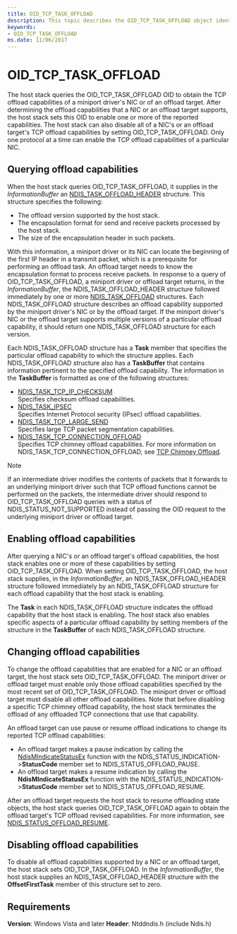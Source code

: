 ```yaml
---
title: OID_TCP_TASK_OFFLOAD
description: This topic describes the OID_TCP_TASK_OFFLOAD object identifier (OID).
keywords:
- OID_TCP_TASK_OFFLOAD
ms.date: 11/06/2017
---
```


# OID_TCP_TASK_OFFLOAD

The host stack queries the OID_TCP_TASK_OFFLOAD OID to obtain the TCP offload capabilities of a miniport driver's NIC or of an offload target. After determining the offload capabilities that a NIC or an offload target supports, the host stack sets this OID to enable one or more of the reported capabilities. The host stack can also disable all of a NIC's or an offload target's TCP offload capabilities by setting OID_TCP_TASK_OFFLOAD. Only one protocol at a time can enable the TCP offload capabilities of a particular NIC.

## Querying offload capabilities

When the host stack queries OID_TCP_TASK_OFFLOAD, it supplies in the *InformationBuffer* an [NDIS_TASK_OFFLOAD_HEADER](/previous-versions/windows/hardware/network/ff559004(v=vs.85)) structure. This structure specifies the following:

- The offload version supported by the host stack.
- The encapsulation format for send and receive packets processed by the host stack.
- The size of the encapsulation header in such packets.

With this information, a miniport driver or its NIC can locate the beginning of the first IP header in a transmit packet, which is a prerequisite for performing an offload task. An offload target needs to know the encapsulation format to process receive packets. In response to a query of OID_TCP_TASK_OFFLOAD, a miniport driver or offload target returns, in the *InformationBuffer*, the NDIS_TASK_OFFLOAD_HEADER structure followed immediately by one or more [NDIS_TASK_OFFLOAD](/previous-versions/windows/hardware/network/ff558995(v=vs.85)) structures. Each NDIS_TASK_OFFLOAD structure describes an offload capability supported by the miniport driver's NIC or by the offload target. If the miniport driver's NIC or the offload target supports multiple versions of a particular offload capability, it should return one NDIS_TASK_OFFLOAD structure for each version.

Each NDIS_TASK_OFFLOAD structure has a **Task** member that specifies the particular offload capability to which the structure applies. Each NDIS_TASK_OFFLOAD structure also has a **TaskBuffer** that contains information pertinent to the specified offload capability. The information in the **TaskBuffer** is formatted as one of the following structures:

- [NDIS_TASK_TCP_IP_CHECKSUM](/previous-versions/windows/hardware/network/ff559004(v=vs.85))  
    Specifies checksum offload capabilities.
- [NDIS_TASK_IPSEC](/previous-versions/windows/hardware/network/ff558990(v=vs.85))  
    Specifies Internet Protocol security (IPsec) offload capabilities.
- [NDIS_TASK_TCP_LARGE_SEND](/previous-versions/windows/hardware/network/ff559008(v=vs.85))  
    Specifies large TCP packet segmentation capabilities.
- [NDIS_TASK_TCP_CONNECTION_OFFLOAD](/windows-hardware/drivers/ddi/ndischimney/ns-ndischimney-_ndis_tcp_connection_offload_parameters)  
    Specifies TCP chimney offload capabilities. For more information on NDIS_TASK_TCP_CONNECTION_OFFLOAD, see [TCP Chimney Offload](/previous-versions/windows/hardware/network/ndis-tcp-chimney-offload).

> [!NOTE]
> If an intermediate driver modifies the contents of packets that it forwards to an underlying miniport driver such that TCP offload functions cannot be performed on the packets, the intermediate driver should respond to OID_TCP_TASK_OFFLOAD queries with a status of NDIS_STATUS_NOT_SUPPORTED instead of passing the OID request to the underlying miniport driver or offload target.

## Enabling offload capabilities

After querying a NIC's or an offload target's offload capabilities, the host stack enables one or more of these capabilities by setting OID_TCP_TASK_OFFLOAD. When setting OID_TCP_TASK_OFFLOAD, the host stack supplies, in the *InformationBuffer*, an NDIS_TASK_OFFLOAD_HEADER structure followed immediately by an NDIS_TASK_OFFLOAD structure for each offload capability that the host stack is enabling.

The **Task** in each NDIS_TASK_OFFLOAD structure indicates the offload capability that the host stack is enabling. The host stack also enables specific aspects of a particular offload capability by setting members of the structure in the **TaskBuffer** of each NDIS_TASK_OFFLOAD structure.

## Changing offload capabilities 

To change the offload capabilities that are enabled for a NIC or an offload target, the host stack sets OID_TCP_TASK_OFFLOAD. The miniport driver or offload target must enable only those offload capabilities specified by the most recent set of OID_TCP_TASK_OFFLOAD. The miniport driver or offload target must disable all other offload capabilities. Note that before disabling a specific TCP chimney offload capability, the host stack terminates the offload of any offloaded TCP connections that use that capability.

An offload target can use pause or resume offload indications to change its reported TCP offload capabilities:

- An offload target makes a pause indication by calling the [NdisMIndicateStatusEx](/windows-hardware/drivers/ddi/ndis/nf-ndis-ndismindicatestatusex) function with the NDIS_STATUS_INDICATION->**StatusCode** member set to NDIS_STATUS_OFFLOAD_PAUSE.
- An offload target makes a resume indication by calling the **NdisMIndicateStatusEx** function with the NDIS_STATUS_INDICATION->**StatusCode** member set to NDIS_STATUS_OFFLOAD_RESUME.

After an offload target requests the host stack to resume offloading state objects, the host stack queries OID_TCP_TASK_OFFLOAD again to obtain the offload target's TCP offload revised capabilities. For more information, see [NDIS_STATUS_OFFLOAD_RESUME](./index.md).

## Disabling offload capabilities

To disable all offload capabilities supported by a NIC or an offload target, the host stack sets OID_TCP_TASK_OFFLOAD. In the *InformationBuffer*, the host stack supplies an NDIS_TASK_OFFLOAD_HEADER structure with the **OffsetFirstTask** member of this structure set to zero.

## Requirements

**Version**: Windows Vista and later
**Header**: Ntddndis.h (include Ndis.h)
